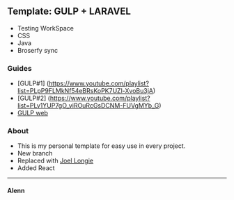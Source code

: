 ## Template: GULP + LARAVEL
- Testing WorkSpace
- CSS
- Java
- Broserfy sync

### Guides
- [GULP#1] (https://www.youtube.com/playlist?list=PLpP9FLMkNf54eBRsKoPK7UZl-XvoBu3jA)
- [GULP#2] (https://www.youtube.com/playlist?list=PLv1YUP7gO_viROuRcGsDCNM-FUVgMYb_G)
- [GULP web](http://gulpjs.com) 

### About
- This is my personal template for easy use in every project.
- New branch
- Replaced with [Joel Longie](https://www.youtube.com/channel/UCRvSlROmtxXhPPfXf0n5Mow)
- Added React

---
#### Alenn
